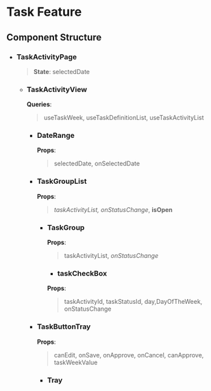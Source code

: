 # Task Feature

## Component Structure
- ### TaskActivityPage
    > **State**: selectedDate    
    - ### TaskActivityView     
        **Queries**: 
        > useTaskWeek, useTaskDefinitionList, useTaskActivityList
        - ### DateRange
            **Props**: 
            > selectedDate, onSelectedDate
        - ### TaskGroupList
            **Props**: 
            > *taskActivityList, onStatusChange*, **isOpen**
            - ### TaskGroup
                **Props**: 
                > taskActivityList, *onStatusChange* 
                - ### taskCheckBox
                **Props**:  
                > taskActivityId, taskStatusId, day,DayOfTheWeek, onStatusChange
        - ### TaskButtonTray
            **Props**: 
            > canEdit,  onSave,  onApprove,  onCancel,  canApprove,  taskWeekValue
            - ### Tray